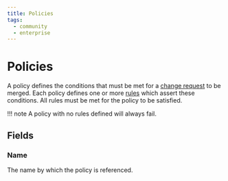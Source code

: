 ```yaml
---
title: Policies
tags:
  - community
  - enterprise
---
```


# Policies

A policy defines the conditions that must be met for a [change request](./changerequest.md) to be merged. Each policy defines one or more [rules](./policyrule.md) which assert these conditions. All rules must be met for the policy to be satisfied.

!!! note
    A policy with no rules defined will always fail.

## Fields

### Name

The name by which the policy is referenced.
